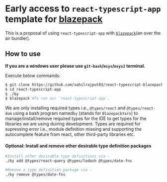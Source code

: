# Early access to `react-typescript-app` template for [blazepack](https://github.com/ameerthehacker/blazepack)

This is a proposal of using `react-typescript-app` with [`blazepack`](https://github.com/ameerthehacker/blazepack)(an over the air bundler).

## How to use

**If you are a windows user please use `git-bash`/`msys`/`msys2` terminal.**

Execute below commands:

```bash
$ git clone https://github.com/sahilrajput03/react-typescript-blazepack react-typescript-app
$ cd react-typescript-app
$ ./by
$ blazepack #To run our `react-typescript-app`.
```

We are only installing required types i.e., `@types/react` and `@types/react-dom` using a bash program named`by` (stands for `BlazepackYarn`) to manage/install/remove required types for the IDE to get types for the libraries we are using duiring development. Types are required for supressing error i.e., module definition missing and supporting the autocomplete feature from react, other third-party libraries etc.

#### Optional: Install and remove other desirable type definition packages

```bash
#Install other desirable type definitions via -
./by add @types/react-query @types/lodash @types/date-fns

#Remove a type definition package via -
./by remove @types/date-fns
```
